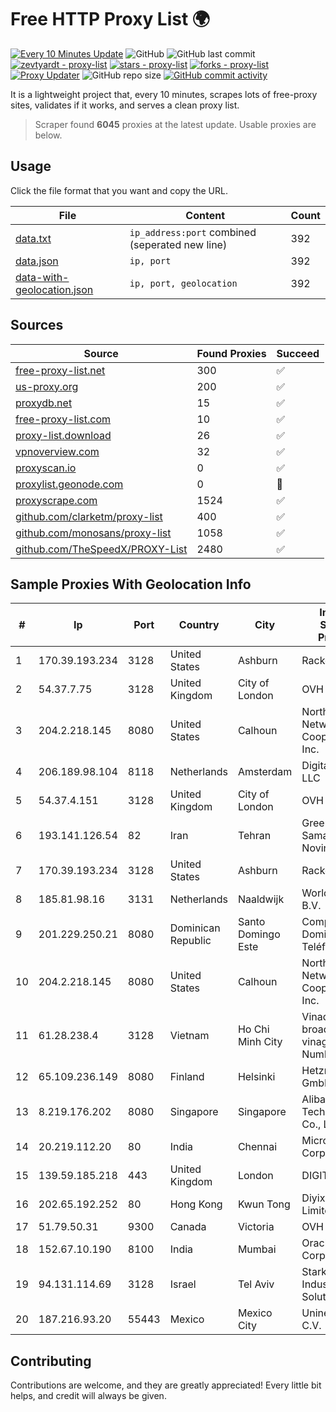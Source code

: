 
# Free HTTP Proxy List 🌍

[![Every 10 Minutes Update](https://github.com/mertguvencli/http-proxy-list/actions/workflows/main.yml/badge.svg?branch=main)](https://github.com/mertguvencli/http-proxy-list/actions/workflows/main.yml)
![GitHub](https://img.shields.io/github/license/mertguvencli/http-proxy-list)
![GitHub last commit](https://img.shields.io/github/last-commit/mertguvencli/http-proxy-list)
[![zevtyardt - proxy-list](https://img.shields.io/static/v1?label=zevtyardt&message=proxy-list&color=blue&logo=github)](https://github.com/zevtyardt/proxy-list "Go to GitHub repo")
[![stars - proxy-list](https://img.shields.io/github/stars/zevtyardt/proxy-list?style=social)](https://github.com/zevtyardt/proxy-list)
[![forks - proxy-list](https://img.shields.io/github/forks/zevtyardt/proxy-list?style=social)](https://github.com/zevtyardt/proxy-list)
[![Proxy Updater](https://github.com/zevtyardt/proxy-list/workflows/Proxy%20Updater/badge.svg)](https://github.com/zevtyardt/proxy-list/actions?query=workflow:"Proxy+Updater")
![GitHub repo size](https://img.shields.io/github/repo-size/zevtyardt/proxy-list)
[![GitHub commit activity](https://img.shields.io/github/commit-activity/m/zevtyardt/proxy-list?logo=commits)](https://github.com/zevtyardt/proxy-list/commits/main)

It is a lightweight project that, every 10 minutes, scrapes lots of free-proxy sites, validates if it works, and serves a clean proxy list.

> Scraper found **6045** proxies at the latest update. Usable proxies are below.

## Usage

Click the file format that you want and copy the URL.

|File|Content|Count|
|----|-------|-----|
|[data.txt](https://raw.githubusercontent.com/mertguvencli/http-proxy-list/main/proxy-list/data.txt)|`ip_address:port` combined (seperated new line)|392|
|[data.json](https://raw.githubusercontent.com/mertguvencli/http-proxy-list/main/proxy-list/data.json)|`ip, port`|392|
|[data-with-geolocation.json](https://raw.githubusercontent.com/mertguvencli/http-proxy-list/main/proxy-list/data-with-geolocation.json)|`ip, port, geolocation`|392|

## Sources

|Source|Found Proxies|Succeed|
|------|-------------|-------|
|[free-proxy-list.net](https://free-proxy-list.net)|300|✅|
|[us-proxy.org](https://www.us-proxy.org)|200|✅|
|[proxydb.net](http://proxydb.net)|15|✅|
|[free-proxy-list.com](https://free-proxy-list.com/?page=&port=&type%5B%5D=http&type%5B%5D=https&up_time=0&search=Search)|10|✅|
|[proxy-list.download](https://www.proxy-list.download/HTTP)|26|✅|
|[vpnoverview.com](https://vpnoverview.com/privacy/anonymous-browsing/free-proxy-servers)|32|✅|
|[proxyscan.io](https://www.proxyscan.io)|0|✅|
|[proxylist.geonode.com](https://proxylist.geonode.com/api/proxy-list?limit=300&page=1&sort_by=lastChecked&sort_type=desc&protocols=http,https)|0|🚫|
|[proxyscrape.com](https://api.proxyscrape.com/v2/?request=displayproxies&protocol=http&timeout=10000&country=all&ssl=all&anonymity=all)|1524|✅|
|[github.com/clarketm/proxy-list](https://raw.githubusercontent.com/clarketm/proxy-list/master/proxy-list-raw.txt)|400|✅|
|[github.com/monosans/proxy-list](https://raw.githubusercontent.com/monosans/proxy-list/main/proxies/http.txt)|1058|✅|
|[github.com/TheSpeedX/PROXY-List](https://raw.githubusercontent.com/TheSpeedX/PROXY-List/master/http.txt)|2480|✅|


## Sample Proxies With Geolocation Info

|#|Ip|Port|Country|City|Internet Service Provider|
|-|--|----|-------|----|-------------------------|
|1|170.39.193.234|3128|United States|Ashburn|Rackdog, LLC|
|2|54.37.7.75|3128|United Kingdom|City of London|OVH SAS|
|3|204.2.218.145|8080|United States|Calhoun|North Georgia Network Cooperative, Inc.|
|4|206.189.98.104|8118|Netherlands|Amsterdam|DigitalOcean, LLC|
|5|54.37.4.151|3128|United Kingdom|City of London|OVH SAS|
|6|193.141.126.54|82|Iran|Tehran|Green Web Samaneh Novin Co Ltd|
|7|170.39.193.234|3128|United States|Ashburn|Rackdog, LLC|
|8|185.81.98.16|3131|Netherlands|Naaldwijk|WorldStream B.V.|
|9|201.229.250.21|8080|Dominican Republic|Santo Domingo Este|Compañía Dominicana de Teléfonos S. A.|
|10|204.2.218.145|8080|United States|Calhoun|North Georgia Network Cooperative, Inc.|
|11|61.28.238.4|3128|Vietnam|Ho Chi Minh City|Vinadata broadcast via vinagame AS Number|
|12|65.109.236.149|8080|Finland|Helsinki|Hetzner Online GmbH|
|13|8.219.176.202|8080|Singapore|Singapore|Alibaba (US) Technology Co., Ltd.|
|14|20.219.112.20|80|India|Chennai|Microsoft Corporation|
|15|139.59.185.218|443|United Kingdom|London|DIGITALOCEAN|
|16|202.65.192.252|80|Hong Kong|Kwun Tong|Diyixian.com Limited|
|17|51.79.50.31|9300|Canada|Victoria|OVH SAS|
|18|152.67.10.190|8100|India|Mumbai|Oracle Corporation|
|19|94.131.114.69|3128|Israel|Tel Aviv|Stark Industries Solutions LTD|
|20|187.216.93.20|55443|Mexico|Mexico City|Uninet S.A. de C.V.|



## Contributing

Contributions are welcome, and they are greatly appreciated! Every
little bit helps, and credit will always be given.

